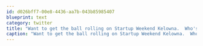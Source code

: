 ```yaml
---
id: d026bff7-00e8-4436-aa7b-043b85985407
blueprint: text
category: twitter
title: "Want to get the ball rolling on Startup Weekend Kelowna.  Who's interested?"
caption: "Want to get the ball rolling on Startup Weekend Kelowna.  Who's interested?"
---
```

